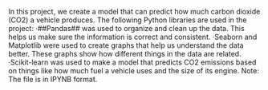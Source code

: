 In this project, we create a model that can predict how much carbon dioxide (CO2) a vehicle produces.
The following Python libraries are used in the project:
·##Pandas## was used to organize and clean up the data. This helps us make sure the information is correct and consistent.
·Seaborn and Matplotlib were used to create graphs  that help us understand the data better. These graphs show how different things in the data are related.
·Scikit-learn was used to make a model that predicts CO2 emissions based on things like how much fuel a vehicle uses and the size of its engine.
Note: The file is in IPYNB format.
